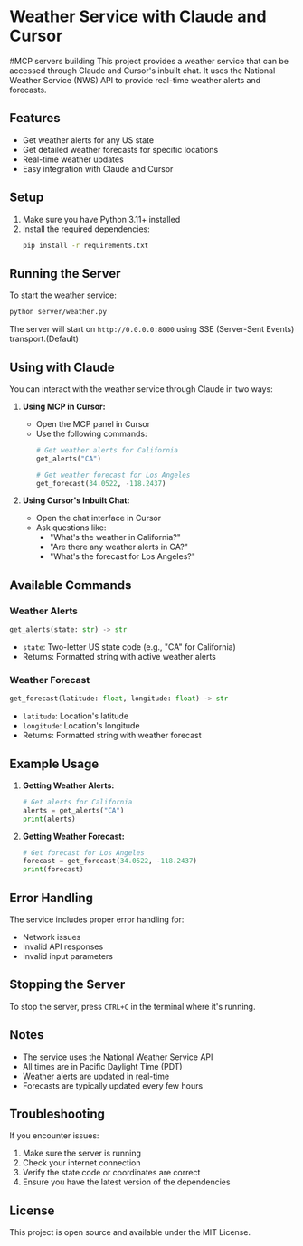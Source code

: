 # Weather Service with Claude and Cursor 
#MCP servers building
This project provides a weather service that can be accessed through Claude and Cursor's inbuilt chat. It uses the National Weather Service (NWS) API to provide real-time weather alerts and forecasts.

## Features

- Get weather alerts for any US state
- Get detailed weather forecasts for specific locations
- Real-time weather updates
- Easy integration with Claude and Cursor

## Setup

1. Make sure you have Python 3.11+ installed
2. Install the required dependencies:
   ```bash
   pip install -r requirements.txt
   ```

## Running the Server

To start the weather service:

```bash
python server/weather.py
```

The server will start on `http://0.0.0.0:8000` using SSE (Server-Sent Events) transport.(Default)

## Using with Claude

You can interact with the weather service through Claude in two ways:

1. **Using MCP in Cursor:**
   - Open the MCP panel in Cursor
   - Use the following commands:
     ```python
     # Get weather alerts for California
     get_alerts("CA")
     
     # Get weather forecast for Los Angeles
     get_forecast(34.0522, -118.2437)
     ```

2. **Using Cursor's Inbuilt Chat:**
   - Open the chat interface in Cursor
   - Ask questions like:
     - "What's the weather in California?"
     - "Are there any weather alerts in CA?"
     - "What's the forecast for Los Angeles?"

## Available Commands

### Weather Alerts
```python
get_alerts(state: str) -> str
```
- `state`: Two-letter US state code (e.g., "CA" for California)
- Returns: Formatted string with active weather alerts

### Weather Forecast
```python
get_forecast(latitude: float, longitude: float) -> str
```
- `latitude`: Location's latitude
- `longitude`: Location's longitude
- Returns: Formatted string with weather forecast

## Example Usage

1. **Getting Weather Alerts:**
   ```python
   # Get alerts for California
   alerts = get_alerts("CA")
   print(alerts)
   ```

2. **Getting Weather Forecast:**
   ```python
   # Get forecast for Los Angeles
   forecast = get_forecast(34.0522, -118.2437)
   print(forecast)
   ```

## Error Handling

The service includes proper error handling for:
- Network issues
- Invalid API responses
- Invalid input parameters

## Stopping the Server

To stop the server, press `CTRL+C` in the terminal where it's running.

## Notes

- The service uses the National Weather Service API
- All times are in Pacific Daylight Time (PDT)
- Weather alerts are updated in real-time
- Forecasts are typically updated every few hours

## Troubleshooting

If you encounter issues:
1. Make sure the server is running
2. Check your internet connection
3. Verify the state code or coordinates are correct
4. Ensure you have the latest version of the dependencies

## License

This project is open source and available under the MIT License.
